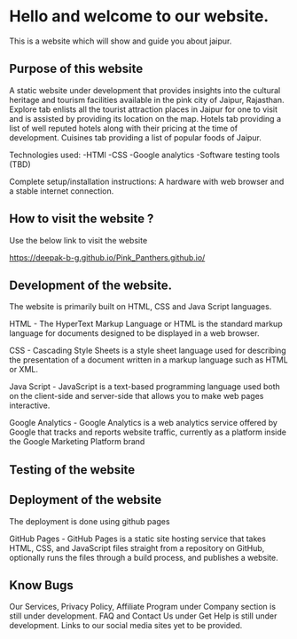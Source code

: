 # Hello and welcome to our website.
This is a website which will show and guide you about jaipur.

## Purpose of this website
A static website under development that provides insights into the cultural heritage and tourism facilities available in the pink city of Jaipur, Rajasthan. Explore tab enlists all the tourist attraction places in Jaipur for one to visit and is assisted by providing its location on the map. Hotels tab providing a list of well reputed hotels along with their pricing at the time of development. Cuisines tab providing a list of popular foods of Jaipur.

Technologies used: 
-HTMl
-CSS
-Google analytics
-Software testing tools (TBD)

Complete setup/installation instructions: A hardware with web browser and a stable internet connection.




## How to visit the website ?
Use the below link to visit the website

https://deepak-b-g.github.io/Pink_Panthers.github.io/


## Development of the website.

The website is primarily built on HTML, CSS and Java Script languages.

HTML - The HyperText Markup Language or HTML is the standard markup language for documents designed to be displayed in a web browser. 

CSS - Cascading Style Sheets is a style sheet language used for describing the presentation of a document written in a markup language such as HTML or XML.

Java Script - JavaScript is a text-based programming language used both on the client-side and server-side that allows you to make web pages interactive. 

Google Analytics - Google Analytics is a web analytics service offered by Google that tracks and reports website traffic, currently as a platform inside the Google Marketing Platform brand

## Testing of the website



## Deployment of the website

The deployment is done using github pages 

GitHub Pages - GitHub Pages is a static site hosting service that takes HTML, CSS, and JavaScript files straight from a repository on GitHub, optionally runs the files through a build process, and publishes a website.

## Know Bugs

 Our Services, Privacy Policy, Affiliate Program under Company section is still under development.
 FAQ and Contact Us under Get Help is still under development.
 Links to our social media sites yet to be provided.

